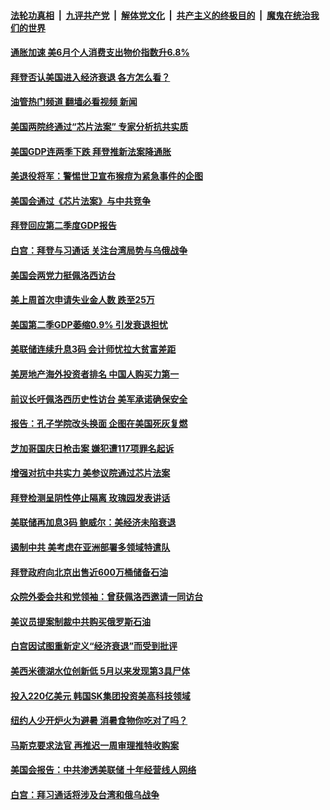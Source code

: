 ####  [法轮功真相](../../../../basic/blob/master/README.md?t=07300232) &nbsp;|&nbsp; [九评共产党](../../../../9ping.md/blob/master/README.md?t=07300232) &nbsp;|&nbsp; [解体党文化](../../../../jtdwh.md/blob/master/README.md?t=07300232)  &nbsp;|&nbsp; [共产主义的终极目的](../../../../gczydzjmd.md/blob/master/README.md?t=07300232) &nbsp;|&nbsp; [魔鬼在统治我们的世界](../../../../mgztzwmdsj.md/blob/master/README.md?t=07300232) 

#### [通胀加速 美6月个人消费支出物价指数升6.8%](../pages/prog203/a103490133.md?t=07300232) 

#### [拜登否认美国进入经济衰退 各方怎么看？](../pages/prog203/a103489857.md?t=07300232) 

#### [油管热门频道 翻墙必看视频 新闻](http://45.76.130.85:81/youtube.html?07300232)

#### [美国两院终通过“芯片法案” 专家分析抗共实质](../pages/prog203/a103489733.md?t=07300232) 

#### [美国GDP连两季下跌 拜登推新法案降通胀](../pages/prog203/a103489735.md?t=07300232) 

#### [美退役将军：警惕世卫宣布猴痘为紧急事件的企图](../pages/prog203/a103489663.md?t=07300232) 

#### [美国会通过《芯片法案》与中共竞争](../pages/prog203/a103489634.md?t=07300232) 

#### [拜登回应第二季度GDP报告](../pages/prog203/a103489632.md?t=07300232) 

#### [白宫：拜登与习通话 关注台湾局势与乌俄战争](../pages/prog203/a103489548.md?t=07300232) 

#### [美国会两党力挺佩洛西访台](../pages/prog203/a103489483.md?t=07300232) 

#### [美上周首次申请失业金人数 跌至25万](../pages/prog203/a103489390.md?t=07300232) 

#### [美国第二季GDP萎缩0.9% 引发衰退担忧](../pages/prog203/a103489376.md?t=07300232) 

#### [美联储连续升息3码 会计师忧拉大贫富差距](../pages/prog203/a103489261.md?t=07300232) 

#### [美房地产海外投资者排名 中国人购买力第一](../pages/prog203/a103489250.md?t=07300232) 

#### [前议长吁佩洛西历史性访台 美军承诺确保安全](../pages/prog203/a103489003.md?t=07300232) 

#### [报告：孔子学院改头换面 企图在美国死灰复燃](../pages/prog203/a103488999.md?t=07300232) 

#### [芝加哥国庆日枪击案 嫌犯遭117项罪名起诉](../pages/prog203/a103488988.md?t=07300232) 

#### [增强对抗中共实力 美参议院通过芯片法案](../pages/prog203/a103488854.md?t=07300232) 

#### [拜登检测呈阴性停止隔离 玫瑰园发表讲话](../pages/prog203/a103488856.md?t=07300232) 

#### [美联储再加息3码 鲍威尔：美经济未陷衰退](../pages/prog203/a103488852.md?t=07300232) 

#### [遏制中共 美考虑在亚洲部署多领域特遣队](../pages/prog203/a103488862.md?t=07300232) 

#### [拜登政府向北京出售近600万桶储备石油](../pages/prog203/a103488789.md?t=07300232) 

#### [众院外委会共和党领袖：曾获佩洛西邀请一同访台](../pages/prog203/a103488740.md?t=07300232) 

#### [美议员提案制裁中共购买俄罗斯石油](../pages/prog203/a103488657.md?t=07300232) 

#### [白宫因试图重新定义“经济衰退”而受到批评](../pages/prog203/a103488723.md?t=07300232) 

#### [美西米德湖水位创新低 5月以来发现第3具尸体](../pages/prog203/a103488344.md?t=07300232) 

#### [投入220亿美元 韩国SK集团投资美高科技领域](../pages/prog203/a103488249.md?t=07300232) 

#### [纽约人少开炉火为避暑 消暑食物你吃对了吗？](../pages/prog203/a103488194.md?t=07300232) 

#### [马斯克要求法官 再推迟一周审理推特收购案](../pages/prog203/a103488192.md?t=07300232) 

#### [美国会报告：中共渗透美联储 十年经营线人网络](../pages/prog203/a103488063.md?t=07300232) 

#### [白宫：拜习通话将涉及台湾和俄乌战争](../pages/prog203/a103487983.md?t=07300232) 

<img src='http://gfw-breaker.win/goodnews/indexes/prog203.md' width='0px' height='0px'/>
